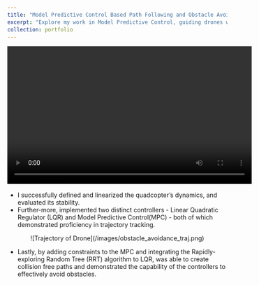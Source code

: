```yaml
---
title: "Model Predictive Control Based Path Following and Obstacle Avoidance for a Drone"
excerpt: "Explore my work in Model Predictive Control, guiding drones with advanced path following and obstacle avoidance capabilities<br/><img src='/images/drone_frame.png'>"
collection: portfolio
---
```

<!-- <video width="560" height="315" controls>
  <source src="/images/drone_vid.mp4" type="video/mp4">
</video> -->
<center>
  <video width="560" height="315" controls>
    <source src="/images/drone_vid.mp4" type="video/mp4">
  </video>
</center>

* I successfully defined and linearized the quadcopter’s dynamics, and evaluated its stability. 
* Further-more, implemented two distinct controllers - Linear Quadratic Regulator (LQR) and Model Predictive Control(MPC) - both of which demonstrated proficiency in trajectory  tracking. 


<!-- <center>
  ![Trajectory of Drone](/images/obstacle_avoidance_traj.png)
</center> -->
<center>
    ![Trajectory of Drone](/images/obstacle_avoidance_traj.png)
</center>

* Lastly, by adding constraints to the MPC and integrating the Rapidly-exploring Random Tree (RRT) algorithm to LQR, was able to create collision free paths and demonstrated the capability of the controllers to effectively avoid obstacles.
